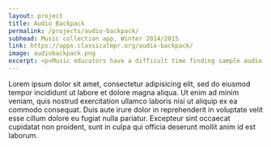 ```yaml
---
layout: project
title: Audio Backpack
permalink: /projects/audio-backpack/
subhead: Music collection app, Winter 2014/2015
link: https://apps.classicalmpr.org/audio-backpack/
image: audiobackpack.png
excerpt: <p>Music educators have a difficult time finding sample audio to use in their classrooms and assignments. Minnesota Public Radio’s classical music staff knew how to help them, but needed a way to present the audio.</p> <p>This client-side app helps teachers create custom playlists  for their classes and share them with students. </p> 
---
```



Lorem ipsum dolor sit amet, consectetur adipisicing elit, sed do eiusmod tempor incididunt ut labore et dolore magna aliqua. Ut enim ad minim veniam, quis nostrud exercitation ullamco laboris nisi ut aliquip ex ea commodo consequat. Duis aute irure dolor in reprehenderit in voluptate velit esse cillum dolore eu fugiat nulla pariatur. Excepteur sint occaecat cupidatat non proident, sunt in culpa qui officia deserunt mollit anim id est laborum.